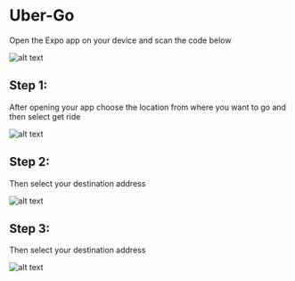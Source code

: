 # Uber-Go
Open the Expo app on your device and scan the code below

![alt text](https://i.postimg.cc/7LdJCk4Z/Uber-Go-Screener.png)

## Step 1: 
After opening your app choose the location from where you want to go and then select get ride

![alt text](https://i.postimg.cc/MZc6KmKV/202978.jpg)

## Step 2: 
Then select your destination address

![alt text](https://i.postimg.cc/MZc6KmKV/202978.jpg)

## Step 3: 
Then select your destination address

![alt text](https://i.postimg.cc/MZc6KmKV/202978.jpg)
